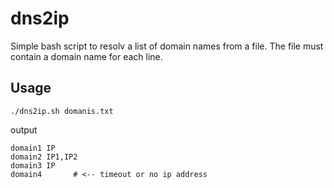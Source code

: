 # dns2ip
Simple bash script to resolv a list of domain names from a file. The file must contain a domain name for each line.

## Usage

```
./dns2ip.sh domanis.txt
```

output

```
domain1 IP
domain2 IP1,IP2
domain3 IP
domain4       # <-- timeout or no ip address
```
